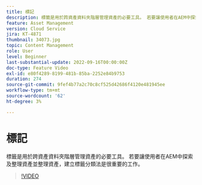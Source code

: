 ```yaml
---
title: 標記
description: 標籤是用於跨資產資料夾階層管理資產的必要工具。 若要讓使用者在AEM中探索及整理資產並整理資產，建立標籤分類法是很重要的工作。
feature: Asset Management
version: Cloud Service
jira: KT-4871
thumbnail: 34073.jpg
topic: Content Management
role: User
level: Beginner
last-substantial-update: 2022-09-16T00:00:00Z
doc-type: Feature Video
exl-id: e80f4289-8199-481b-85ba-2252e84b9753
duration: 274
source-git-commit: 9fef4b77a2c70c8cf525d42686f4120e481945ee
workflow-type: tm+mt
source-wordcount: '62'
ht-degree: 3%

---
```


# 標記

標籤是用於跨資產資料夾階層管理資產的必要工具。 若要讓使用者在AEM中探索及整理資產並整理資產，建立標籤分類法是很重要的工作。

>[!VIDEO](https://video.tv.adobe.com/v/34073?quality=12&learn=on)
